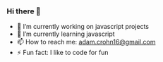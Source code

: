 ### Hi there 👋



- 🔭 I’m currently working on javascript projects
- 🌱 I’m currently learning javascript
- 📫 How to reach me: adam.crohn16@gmail.com
- ⚡ Fun fact: I like to code for fun




